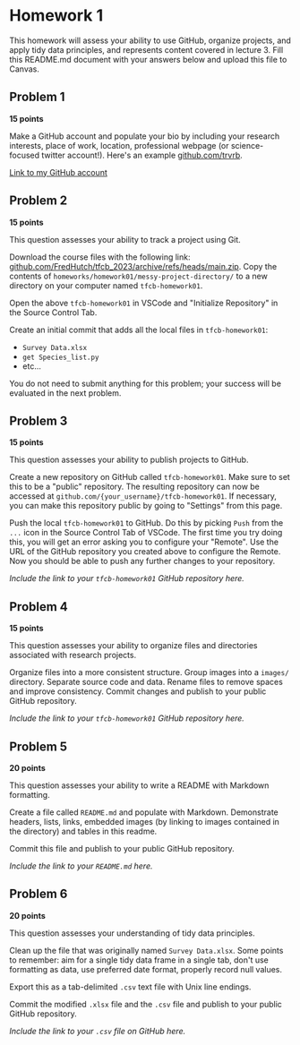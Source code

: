 # Homework 1

This homework will assess your ability to use GitHub, organize projects, and apply tidy data principles, and represents content covered in lecture 3. Fill this README.md document with your answers below and upload this file to Canvas.

## Problem 1

**15 points**

Make a GitHub account and populate your bio by including your research interests, place of work, location, professional webpage (or science-focused twitter account!). Here's an example [github.com/trvrb](https://github.com/trvrb/).

[Link to my GitHub account](https://github.com/MorganRaimondo)

## Problem 2

**15 points**

This question assesses your ability to track a project using Git.

Download the course files with the following link: [github.com/FredHutch/tfcb_2023/archive/refs/heads/main.zip](https://github.com/FredHutch/tfcb_2023/archive/refs/heads/main.zip). Copy the contents of `homeworks/homework01/messy-project-directory/` to a new directory on your computer named `tfcb-homework01`.

Open the above `tfcb-homework01` in VSCode and "Initialize Repository" in the Source Control Tab. 

Create an initial commit that adds all the local files in `tfcb-homework01`:
- `Survey Data.xlsx`
- `get Species_list.py`
- etc...

You do not need to submit anything for this problem; your success will be evaluated in the next problem.

## Problem 3

**15 points**

This question assesses your ability to publish projects to GitHub.

Create a new repository on GitHub called `tfcb-homework01`.
Make sure to set this to be a "public" repository.
The resulting repository can now be accessed at `github.com/{your_username}/tfcb-homework01`. 
If necessary, you can make this repository public by going to "Settings" from this page.

Push the local `tfcb-homework01` to GitHub.
Do this by picking `Push` from the `...` icon in the Source Control Tab of VSCode.
The first time you try doing this, you will get an error asking you to configure your "Remote". 
Use the URL of the GitHub repository you created above to configure the Remote.
Now you should be able to push any further changes to your repository.

_Include the link to your `tfcb-homework01` GitHub repository here._

## Problem 4

**15 points**

This question assesses your ability to organize files and directories associated with research projects.

Organize files into a more consistent structure. Group images into a `images/` directory. Separate source code and data. Rename files to remove spaces and improve consistency. Commit changes and publish to your public GitHub repository.

_Include the link to your `tfcb-homework01` GitHub repository here._

## Problem 5

**20 points**

This question assesses your ability to write a README with Markdown formatting.

Create a file called `README.md` and populate with Markdown. Demonstrate headers, lists, links, embedded images (by linking to images contained in the directory) and tables in this readme.

Commit this file and publish to your public GitHub repository.

_Include the link to your `README.md` here._

## Problem 6

**20 points**

This question assesses your understanding of tidy data principles.

Clean up the file that was originally named `Survey Data.xlsx`. Some points to remember: aim for a single tidy data frame in a single tab, don't use formatting as data, use preferred date format, properly record null values.

Export this as a tab-delimited `.csv` text file with Unix line endings.

Commit the modified `.xlsx` file and the `.csv` file and publish to your public GitHub repository.

_Include the link to your `.csv` file on GitHub here._
